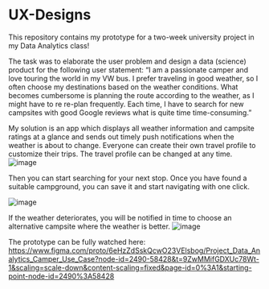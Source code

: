 # UX-Designs
This repository contains my prototype for a two-week university project in my Data Analytics class!

The task was to elaborate the user problem and design a data (science) product for the following user statement:
“I am a passionate camper and love touring the world in my VW bus. I prefer traveling in good weather, so I often choose my destinations based on the weather conditions. What becomes cumbersome is planning the route according to the weather, as I might have to re re-plan frequently. Each time, I have to search for new campsites with good Google reviews what is quite time time-consuming.”

My solution is an app which displays all weather information and campsite ratings at a glance and sends out timely push notifications when the weather is about to change.
Everyone can create their own travel profile to customize their trips. The travel profile can be changed at any time. 
![image](https://github.com/user-attachments/assets/1985c053-8432-44dd-81de-6e04156d5439)


Then you can start searching for your next stop. Once you have found a suitable campground, you can save it and start navigating with one click.

![image](https://github.com/user-attachments/assets/08253a51-2605-4888-942b-edc004e792e3)


If the weather deteriorates, you will be notified in time to choose an alternative campsite where the weather is better.
![image](https://github.com/user-attachments/assets/d2fa3ae2-883e-4322-b23a-fc6c99677050)


The prototype can be fully watched here: https://www.figma.com/proto/6eHzZdSskQcwO23VElsbog/Project_Data_Analytics_Camper_Use_Case?node-id=2490-58428&t=9ZwMMifGDXUc78Wt-1&scaling=scale-down&content-scaling=fixed&page-id=0%3A1&starting-point-node-id=2490%3A58428





